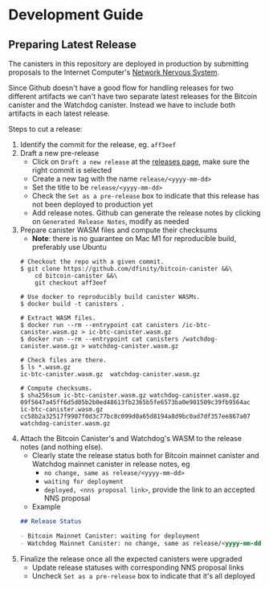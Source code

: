 # Development Guide

## Preparing Latest Release

The canisters in this repository are deployed in production by submitting proposals to the Internet Computer's [Network Nervous System](https://internetcomputer.org/nns).

Since Github doesn't have a good flow for handling releases for two different artifacts we can't have two separate latest releases for the Bitcoin canister and the Watchdog canister. Instead we have to include both artifacts in each latest release.

Steps to cut a release:

1. Identify the commit for the release, eg. `aff3eef`
2. Draft a new pre-release
    - Click on `Draft a new release` at the [releases page](https://github.com/dfinity/bitcoin-canister/releases), make sure the right commit is selected
    - Create a new tag with the name `release/<yyyy-mm-dd>`
    - Set the title to be `release/<yyyy-mm-dd>`
    - Check the `Set as a pre-release` box to indicate that this release has not been deployed to production yet
    - Add release notes. Github can generate the release notes by clicking on `Generated Release Notes`, modify as needed
3. Prepare canister WASM files and compute their checksums
    - **Note**: there is no guarantee on Mac M1 for reproducible build, preferably use Ubuntu
    ```shell
    # Checkout the repo with a given commit.
    $ git clone https://github.com/dfinity/bitcoin-canister &&\
        cd bitcoin-canister &&\
        git checkout aff3eef

    # Use docker to reproducibly build canister WASMs.
    $ docker build -t canisters .

    # Extract WASM files.
    $ docker run --rm --entrypoint cat canisters /ic-btc-canister.wasm.gz > ic-btc-canister.wasm.gz
    $ docker run --rm --entrypoint cat canisters /watchdog-canister.wasm.gz > watchdog-canister.wasm.gz

    # Check files are there.
    $ ls *.wasm.gz
    ic-btc-canister.wasm.gz  watchdog-canister.wasm.gz

    # Compute checksums.
    $ sha256sum ic-btc-canister.wasm.gz watchdog-canister.wasm.gz
    09f5647a45ff6d5d05b2b0ed48613fb2365b5fe6573ba0e901509c39fb9564ac  ic-btc-canister.wasm.gz
    cc58b2a32517f9907f0d3c77bc8c099d0a65d8194a8d9bc0ad7df357ee867a07  watchdog-canister.wasm.gz
    ```
4. Attach the Bitcoin Canister's and Watchdog's WASM to the release notes (and nothing else).
    - Clearly state the release status both for Bitcoin mainnet canister and Watchdog mainnet canister in release notes, eg
        - `no change, same as release/<yyyy-mm-dd>`
        - `waiting for deployment`
        - `deployed, <nns proposal link>`, provide the link to an accepted NNS proposal
    - Example
    ```md
    ## Release Status

    - Bitcoin Mainnet Canister: waiting for deployment
    - Watchdog Mainnet Canister: no change, same as release/<yyyy-mm-dd>
    ```
5. Finalize the release once all the expected canisters were upgraded
    - Update release statuses with corresponding NNS proposal links
    - Uncheck `Set as a pre-release` box to indicate that it's all deployed
